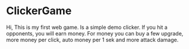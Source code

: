 # ClickerGame
 Hi,
 This is my first web game.
 Is a simple demo clicker. If you hit a opponents, you will earn money. 
 For money you can buy a few upgrade, more money per click, auto money per 1 sek and more attack damage.
